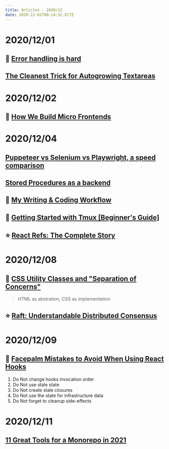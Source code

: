```yaml
---
title: Articles - 2020/12
date: 2020-12-01T00:14:32.677Z
---
```

# 2020/12/01
## 🌟 [Error handling is hard](https://www.fpcomplete.com/blog/error-handling-is-hard/)
## [The Cleanest Trick for Autogrowing Textareas](https://css-tricks.com/the-cleanest-trick-for-autogrowing-textareas/)

# 2020/12/02
## 🌟 [How We Build Micro Frontends](https://blog.bitsrc.io/how-we-build-micro-front-ends-d3eeeac0acfc)

# 2020/12/04
## [Puppeteer vs Selenium vs Playwright, a speed comparison](https://blog.checklyhq.com/puppeteer-vs-selenium-vs-playwright-speed-comparison/)
## [Stored Procedures as a backend](https://gnuhost.medium.com/stored-procedures-as-a-backend-c5d2db452fc2)
## 🌠 [My Writing & Coding Workflow](http://jacobzelko.com/workflow/)
## 🌟 [Getting Started with Tmux [Beginner's Guide]](https://linuxhandbook.com/tmux/#)
## ⭐️ [React Refs: The Complete Story](https://unicorn-utterances.com/posts/react-refs-complete-story)

# 2020/12/08
## 🌠 [CSS Utility Classes and "Separation of Concerns"](https://adamwathan.me/css-utility-classes-and-separation-of-concerns/)
> HTML as abstration, CSS as implementation
## ⭐️ [Raft: Understandable Distributed Consensus](http://thesecretlivesofdata.com/raft/)

# 2020/12/09
## 🌠 [Facepalm Mistakes to Avoid When Using React Hooks](https://dmitripavlutin.com/react-hooks-mistakes-to-avoid/)
1. Do Not change hooks invocation order
2. Do Not use stale state
3. Do Not create stale closures
4. Do Not use the state for infrastructure data
5. Do Not forget to cleanup side-effects

# 2020/12/11
## [11 Great Tools for a Monorepo in 2021](https://blog.bitsrc.io/11-tools-to-build-a-monorepo-in-2021-7ce904821cc2)